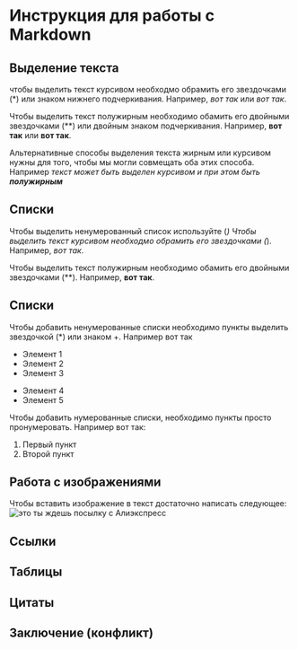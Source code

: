 # Инструкция для работы с Markdown

## Выделение текста
чтобы выделить текст курсивом необходмо обрамить его звездочками (*) или знаком нижнего подчеркивания. Например, *вот так* или _вот так_.

Чтобы выделить текст полужирным необходимо обамить его двойными звездочками (**) или двойным знаком подчеркивания. Например, **вот так** или __вот так__.

Альтернативные способы выделения текста жирным или курсивом нужны для того, чтобы мы могли совмещать оба этих способа. Например _текст может быть выделен курсивом и при этом быть **полужирным**_
## Списки
Чтобы выделить ненумерованный список используйте (*)
Чтобы выделить текст курсивом необходмо обрамить его звездочками (*). Например, *вот так*.
 
Чтобы выделить текст полужирным необходимо обамить его двойными звездочками (**). Например, **вот так**.
## Списки

Чтобы добавить ненумерованные списки необходимо пункты выделить звездочкой (*) или знаком +. Например вот так
* Элемент 1
* Элемент 2
* Элемент 3
+ Элемент 4 
+ Элемент 5

Чтобы добавить нумерованные списки, необходимо пункты просто пронумеровать. Например вот так:
1. Первый пункт
2. Второй пункт
## Работа с изображениями
Чтобы вставить изображение в текст достаточно написать следующее:
![это ты ждешь посылку с Алиэкспресс](zdyn.jpg)
## Ссылки

## Таблицы

## Цитаты

## Заключение (конфликт)
